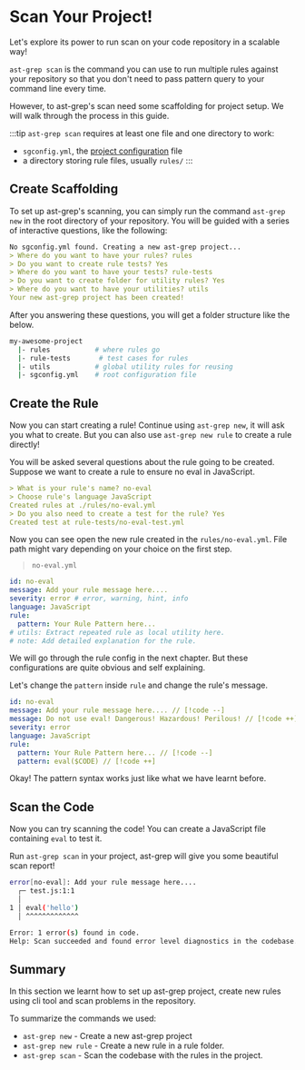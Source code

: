 # Scan Your Project!

Let's explore its power to run scan on your code repository in a scalable way!

`ast-grep scan` is the command you can use to run multiple rules against your repository so that you don't need to pass pattern query to your command line every time.

However, to ast-grep's scan need some scaffolding for project setup. We will walk through the process in this guide.

:::tip
`ast-grep scan` requires at least one file and one directory to work:
* `sgconfig.yml`, the [project configuration](/reference/sgconfig.html) file
* a directory storing rule files, usually `rules/`
:::

## Create Scaffolding

To set up ast-grep's scanning, you can simply run the command `ast-grep new` in the root directory of your repository. You will be guided with a series of interactive questions, like the following:

```markdown
No sgconfig.yml found. Creating a new ast-grep project...
> Where do you want to have your rules? rules
> Do you want to create rule tests? Yes
> Where do you want to have your tests? rule-tests
> Do you want to create folder for utility rules? Yes
> Where do you want to have your utilities? utils
Your new ast-grep project has been created!
```

After you answering these questions, you will get a folder structure like the below.

```bash
my-awesome-project
  |- rules           # where rules go
  |- rule-tests       # test cases for rules
  |- utils           # global utility rules for reusing
  |- sgconfig.yml    # root configuration file
```

## Create the Rule

Now you can start creating a rule! Continue using `ast-grep new`, it will ask you what to create. But you can also use `ast-grep new rule` to create a rule directly!

You will be asked several questions about the rule going to be created. Suppose we want to create a rule to ensure no eval in JavaScript.

```markdown
> What is your rule's name? no-eval
> Choose rule's language JavaScript
Created rules at ./rules/no-eval.yml
> Do you also need to create a test for the rule? Yes
Created test at rule-tests/no-eval-test.yml
```

Now you can see open the new rule created in the `rules/no-eval.yml`. File path might vary depending on your choice on the first step.

> `no-eval.yml`

```yml
id: no-eval
message: Add your rule message here....
severity: error # error, warning, hint, info
language: JavaScript
rule:
  pattern: Your Rule Pattern here...
# utils: Extract repeated rule as local utility here.
# note: Add detailed explanation for the rule.
```

We will go through the rule config in the next chapter. But these configurations are quite obvious and self explaining.

Let's change the `pattern` inside `rule` and change the rule's message.

```yml
id: no-eval
message: Add your rule message here.... // [!code --]
message: Do not use eval! Dangerous! Hazardous! Perilous! // [!code ++]
severity: error
language: JavaScript
rule:
  pattern: Your Rule Pattern here... // [!code --]
  pattern: eval($CODE) // [!code ++]
```

Okay! The pattern syntax works just like what we have learnt before.

## Scan the Code

Now you can try scanning the code! You can create a JavaScript file containing `eval` to test it.

Run `ast-grep scan` in your project, ast-grep will give you some beautiful scan report!

```bash
error[no-eval]: Add your rule message here....
  ┌─ test.js:1:1
  │
1 │ eval('hello')
  │ ^^^^^^^^^^^^^

Error: 1 error(s) found in code.
Help: Scan succeeded and found error level diagnostics in the codebase.
```


## Summary

In this section we learnt how to set up ast-grep project, create new rules using cli tool and scan problems in the repository.

To summarize the commands we used:

* `ast-grep new` - Create a new ast-grep project
* `ast-grep new rule` - Create a new rule in a rule folder.
* `ast-grep scan` - Scan the codebase with the rules in the project.